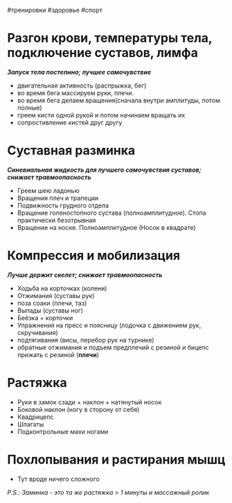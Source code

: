 #тренировки #здоровье #cпорт

# Разгон крови, температуры тела, подключение суставов, лимфа 

***Запуск тела постепнно; лучшее самочувствие***

- двигательная активность (распрыжка, бег)
- во время бега массируем руки, плечи.
- во время бега делаем вращения(сначала  внутри амплитуды, потом полные)
- греем кисти одной рукой и потом начинаем вращать их
- сопростивление кистей друг другу


# Суставная разминка

***Синевиальная жидкость для лучшего самочувствия суставов; снижает травмоопасность***

- Греем шею ладонью
- Вращения плеч и трапеции
- Подвижность грудного отдела
- Вращение голеностопного сустава (полноамплитудное). Стопа практически безотрывная
- Вращение на носке. Полноамплитудное (Носок в квадрате)


# Компрессия и мобилизация 

***Лучше держит скелет; снижает травмоопасность***

- Ходьба на корточках (колени)
- Отжимания (суставы рук)
- поза соаки (плечи, таз)
- Выпады (суставы ног)
- Беёзка + корточки
- Упражнения на пресс и поясницу (лодочка с движением рук, скручивания)
- подтягивания (висы, перебор рук на турнике)
- обратные отжимания  и подъем предплечий с резиной и бицепс прижать с резиной (**плечи**)


# Растяжка

- Руки в замок сзади + наклон + натянутый носок
- Боковой наклон (ногу в сторону от себя)
- Квадрицепс
- Шпагаты
- Подконтрольные махи ногами


# Похлопывания и растирания мышц

- Тут вроде ничего сложного



*P.S.: Заминка - это та же растяжка > 1 минуты и массажный ролик*